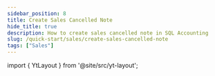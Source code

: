 ```yaml
---
sidebar_position: 8
title: Create Sales Cancelled Note
hide_title: true
description: How to create sales cancelled note in SQL Accounting
slug: /quick-start/sales/create-sales-cancelled-note
tags: ["Sales"]
---
```


import { YtLayout } from '@site/src/yt-layout'; 

<YtLayout 
url="https://www.youtube.com/embed/SFj3m1VNVsE?autoplay=1" 
videoId="SFj3m1VNVsE" 
    title="Sales Cancelled Note"
/>
      